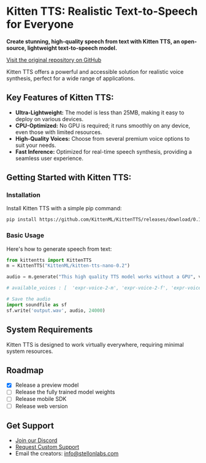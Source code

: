 # Kitten TTS: Realistic Text-to-Speech for Everyone

**Create stunning, high-quality speech from text with Kitten TTS, an open-source, lightweight text-to-speech model.**

[Visit the original repository on GitHub](https://github.com/KittenML/KittenTTS)

Kitten TTS offers a powerful and accessible solution for realistic voice synthesis, perfect for a wide range of applications.

## Key Features of Kitten TTS:

*   **Ultra-Lightweight:**  The model is less than 25MB, making it easy to deploy on various devices.
*   **CPU-Optimized:** No GPU is required; it runs smoothly on any device, even those with limited resources.
*   **High-Quality Voices:** Choose from several premium voice options to suit your needs.
*   **Fast Inference:** Optimized for real-time speech synthesis, providing a seamless user experience.

## Getting Started with Kitten TTS:

### Installation

Install Kitten TTS with a simple pip command:

```bash
pip install https://github.com/KittenML/KittenTTS/releases/download/0.1/kittentts-0.1.0-py3-none-any.whl
```

### Basic Usage

Here's how to generate speech from text:

```python
from kittentts import KittenTTS
m = KittenTTS("KittenML/kitten-tts-nano-0.2")

audio = m.generate("This high quality TTS model works without a GPU", voice='expr-voice-2-f' )

# available_voices : [  'expr-voice-2-m', 'expr-voice-2-f', 'expr-voice-3-m', 'expr-voice-3-f',  'expr-voice-4-m', 'expr-voice-4-f', 'expr-voice-5-m', 'expr-voice-5-f' ]

# Save the audio
import soundfile as sf
sf.write('output.wav', audio, 24000)
```

## System Requirements

Kitten TTS is designed to work virtually everywhere, requiring minimal system resources.

## Roadmap

*   [x] Release a preview model
*   [ ] Release the fully trained model weights
*   [ ] Release mobile SDK
*   [ ] Release web version

## Get Support

*   [Join our Discord](https://discord.com/invite/VJ86W4SURW)
*   [Request Custom Support](https://docs.google.com/forms/d/e/1FAIpQLSc49erSr7jmh3H2yeqH4oZyRRuXm0ROuQdOgWguTzx6SMdUnQ/viewform?usp=preview)
*   Email the creators: info@stellonlabs.com
